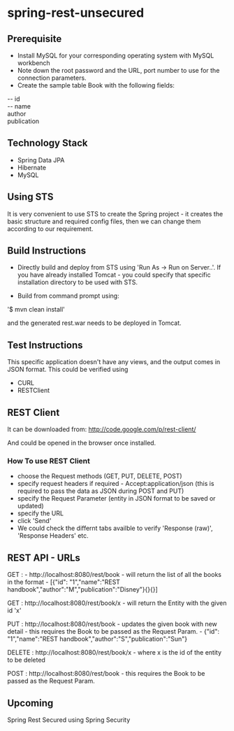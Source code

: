 # spring-rest-unsecured

## Prerequisite

- Install MySQL for your corresponding operating system with MySQL workbench
- Note down the root password and the URL, port number to use for the connection parameters.
- Create the sample table Book with the following fields:

-- id <br/>
-- name <br/>
author <br/>
publication <br/>


## Technology Stack


- Spring Data JPA
- Hibernate
- MySQL


## Using STS

It is very convenient to use STS to create the Spring project - it creates the basic structure and required config files, then 
we can change them according to our requirement.


## Build Instructions

- Directly build and deploy from STS using 'Run As -> Run on Server..'. If you have already installed Tomcat - you could specify that specific installation directory to be used with STS.

- Build from command prompt using: <br/>

'$ mvn clean install' <br/>

and the generated rest.war needs to be deployed in Tomcat. 


## Test Instructions

This specific application doesn't have any views, and the output comes in JSON format. This could be verified using

- CURL
- RESTClient


## REST Client

It can be downloaded from: http://code.google.com/p/rest-client/

And could be opened in the browser once installed. 

### How To use REST Client

- choose the Request methods (GET, PUT, DELETE, POST)
- specify request headers if required - Accept:application/json (this is required to pass the data as JSON during POST and PUT)
- specify the Request Parameter (entity in JSON format to be saved or updated)
- specify the URL 
- click 'Send'
- We could check the differnt tabs availble to verify 'Response (raw)', 'Response Headers' etc. 

## REST API - URLs

GET : - http://localhost:8080/rest/book - will return the list of all the books in the format - [{"id": "1","name":"REST handbook","author":"M","publication":"Disney"}{}{}]

GET : http://localhost:8080/rest/book/x - will return the Entity with the given id 'x'

PUT : http://localhost:8080/rest/book - updates the given book with new detail - this requires the Book to be passed as the Request Param. - 
{"id": "1","name":"REST handbook","author":"S","publication":"Sun"}

DELETE : http://localhost:8080/rest/book/x - where x is the id of the entity to be deleted

POST : http://localhost:8080/rest/book - this requires the Book to be passed as the Request Param.


## Upcoming

Spring Rest Secured using Spring Security






